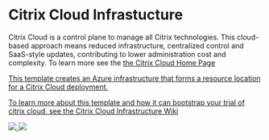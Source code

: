 # Citrix Cloud Infrastucture

Citrix Cloud is a control plane to manage all Citrix technologies. This cloud-based approach means reduced infrastructure, centralized control and SaaS-style updates, contributing to lower administration cost and complexity. To learn more see the <a href="https://www.citrix.com/products/citrix-cloud/"> the Citrix Cloud Home Page

This template creates an Azure infrastructure that forms a resource location for a Citrix Cloud deployment.

To learn more about this template and how it can bootstrap your trial of citrix cloud, <a href="https://github.com/nikkh/CitrixCloudInfrastructure/wiki">see the Citrix Cloud Infrastructure Wiki

<a href="https://portal.azure.com/#create/Microsoft.Template/uri/https%3A%2F%2Fraw.githubusercontent.com%2Fnikkh%2FCitrixCloudInfrastructure%2Fmaster%2FCitrixCloudInfrastructure%2FTemplates%2FBuildResourceLocation.json" target="_blank">
    <img src="http://azuredeploy.net/deploybutton.png"/>
</a>
<a href="http://armviz.io/#/?load=https%3A%2F%2Fraw.githubusercontent.com%2Fnikkh%2FCitrixCloudInfrastructure%2Fmaster%2FCitrixCloudInfrastructure%2FTemplates%2FBuildResourceLocation.json" target="_blank">
    <img src="http://armviz.io/visualizebutton.png"/>
</a>